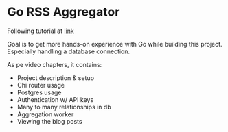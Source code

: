 # Go RSS Aggregator

Following tutorial at [link](https://www.youtube.com/watch?v=un6ZyFkqFKo&t=31155s)

Goal is to get more hands-on experience with Go while building this project. Especially handling a database connection.

As pe video chapters, it contains:

- Project description & setup
- Chi router usage
- Postgres usage
- Authentication w/ API keys
- Many to many relationships in db
- Aggregation worker
- Viewing the blog posts
